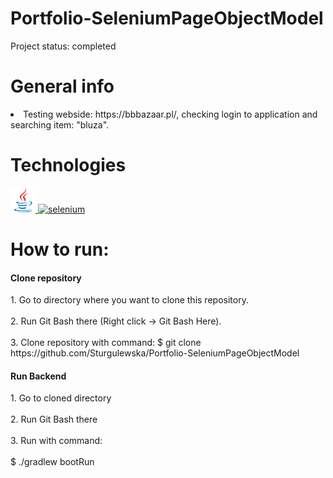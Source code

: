 # Portfolio-SeleniumPageObjectModel

Project status: completed

# General info

<li>Testing webside: https://bbbazaar.pl/, checking login to application and searching item: "bluza".</li>

# Technologies

<p align="left"><a href="https://www.java.com" target="_blank"> <img src="https://raw.githubusercontent.com/devicons/devicon/master/icons/java/java-original.svg" alt="java" width="40" height="40"/> </a><a href="https://www.selenium.dev" target="_blank"> <img src="https://raw.githubusercontent.com/detain/svg-logos/780f25886640cef088af994181646db2f6b1a3f8/svg/selenium-logo.svg" alt="selenium" width="40" height="40"/> </a> </p>

# How to run:
<h4>Clone repository</h4>
1. Go to directory where you want to clone this repository.<br></br>
2. Run Git Bash there (Right click -> Git Bash Here).<br></br>
3. Clone repository with command:
$ git clone https://github.com/Sturgulewska/Portfolio-SeleniumPageObjectModel 

<h4>Run Backend</h4>
1. Go to cloned directory<br></br>
2. Run Git Bash there<br></br>
3. Run with command:<br></br>
$ ./gradlew bootRun<br></br>
